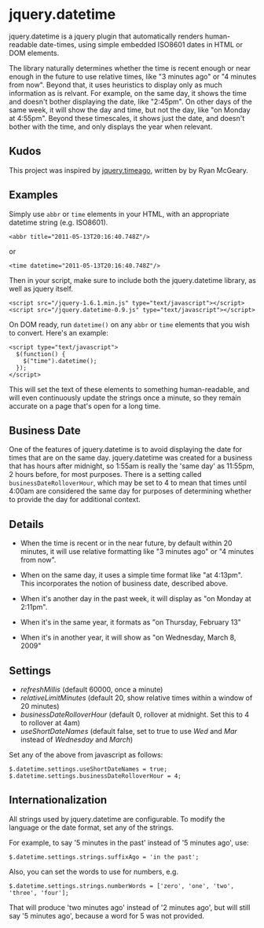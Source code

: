jquery.datetime
===============

jquery.datetime is a jquery plugin that automatically renders human-readable date-times, using simple embedded ISO8601 dates in HTML or DOM elements.

The library naturally determines whether the time is recent enough or near enough in the future to use relative times, like "3 minutes ago" or "4 minutes from now".  Beyond that, it uses heuristics to display only as much information as is relvant.  For example, on the same day, it shows the time and doesn't bother displaying the date, like "2:45pm".  On other days of the same week, it will show the day and time, but not the day, like "on Monday at 4:55pm".  Beyond these timescales, it shows just the date, and doesn't bother with the time, and only displays the year when relevant.


Kudos
-----

This project was inspired by [jquery.timeago](http://timeago.yarp.com/), written by by Ryan McGeary.


Examples
--------

Simply use `abbr` or `time` elements in your HTML, with an appropriate datetime string (e.g. ISO8601).

    <abbr title="2011-05-13T20:16:40.748Z"/>

or

    <time datetime="2011-05-13T20:16:40.748Z"/>


Then in your script, make sure to include both the jquery.datetime library, as well as jquery itself.

    <script src="/jquery-1.6.1.min.js" type="text/javascript"></script>
    <script src="/jquery.datetime-0.9.js" type="text/javascript"></script>


On DOM ready, run `datetime()` on any `abbr` or `time` elements that you wish to convert.
Here's an example:

    <script type="text/javascript">
      $(function() {
        $("time").datetime();
      });
    </script>

This will set the text of these elements to something human-readable, and will even continuously update the strings once a minute, so they remain accurate on a page that's open for a long time.


Business Date
-------------

One of the features of jquery.datetime is to avoid displaying the date for times that are on the same day.  jquery.datetime was created for a business that has hours after midnight, so 1:55am is really the 'same day' as 11:55pm, 2 hours before, for most purposes.  There is a setting called `businessDateRolloverHour`, which may be set to 4 to mean that times until 4:00am are considered the same day for purposes of determining whether to provide the day for additional context.


Details
-------

- When the time is recent or in the near future, by default within 20 minutes, it will use relative formatting like "3 minutes ago" or "4 minutes from now".

- When on the same day, it uses a simple time format like "at 4:13pm".  This incorporates the notion of business date, described above.

- When it's another day in the past week, it will display as "on Monday at 2:11pm".

- When it's in the same year, it formats as "on Thursday, February 13"

- When it's in another year, it will show as "on Wednesday, March 8, 2009"


Settings
--------

- *refreshMillis*             (default 60000, once a minute)
- *relativeLimitMinutes*      (default 20, show relative times within a window of 20 minutes)
- *businessDateRolloverHour*  (default 0, rollover at midnight.  Set this to 4 to rollover at 4am)
- *useShortDateNames*         (default false, set to true to use *Wed* and *Mar* instead of *Wednesday* and *March*)

Set any of the above from javascript as follows:

    $.datetime.settings.useShortDateNames = true;
    $.datetime.settings.businessDateRolloverHour = 4;


Internationalization
--------------------

All strings used by jquery.datetime are configurable.  To modify the language or the date format, set any of the strings.

For example, to say '5 minutes in the past' instead of '5 minutes ago', use:

    $.datetime.settings.strings.suffixAgo = 'in the past';

Also, you can set the words to use for numbers, e.g.

    $.datetime.settings.strings.numberWords = ['zero', 'one', 'two', 'three', 'four'];

That will produce 'two minutes ago' instead of '2 minutes ago', but will still say '5 minutes ago', because a word for 5 was not provided.


